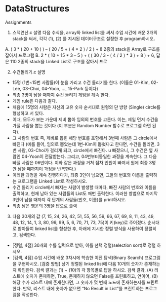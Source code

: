 # DataStructures
Assignments

1. 스택연산.c 설명 
다음 수식을, array와 linked list를 써서 수업 시간에 배운 2개의 stack을 써서, 각각 (1), (2)
를 지시된 데이터구조로 설정한 후 program하시오.

A. ( 3 * ( 20 + 10 ) ) – ( 20 / 5 + ( 4 * 2 ) / 2 ) + 8
 2종의 stack을 Array로 구조를 잡아서 프로그램
B. 2 * ( 10 + 15 * 3 – 5 ) + ( ( 30 / 3 - ( 4 / 2 ) * 3 ) + 8 ) + 6, 답은 110 
2종의 stack을 Linked List로 구조를 잡아서 프로


2. 수건돌리기.c 설명
- 15명 (1번~15번 사람들)이 눈을 가리고 수건 돌리기를 한다. (이들은 01-Kim, 02-Lee, 03-Choi, 04-Yoon, …, 15-Park 등이다)
- 최종 3명이 남을 때까지 수건 돌리기 게임을 계속 한다.
- 게임 rule은 다음과 같다.
- 처음에 15명의 사람은 자신의 고유 숫자 순서대로 원형의 단 방향 (Single) circle를 형성하고 서 있다.
- 이때, 모두가 보는 가운데 제비 뽑아 임의의 번호를 고른다. 이는, 제일 먼저 수건을 가질 사람을 뽑는 것이다 (이 부분은 Random Number 함수로
프로그램 하면 된다).
- 그 사람의 번호 즉, 제비로 뽑힌 해당 번호를 포함해서 3번째 사람은 그 circle에서 빠진다 (예를 들어, 임의로 뽑았는데 1번-Kim이 뽑혔다고 한다면, 수건을 돌리면, 3번 사람, 03-Choi가 걸리게 되고, circle에서 빠진다. u 빠졌으니, 그 수건은 옆 사람인 04-Yoon이 전달받는다. 그리고, 04번부터동일한 과정을 계속한다. 그 다음 빠질 사람은 06번이다. 이와 같은 과정을 거쳐 점차 인원이 빠져서 원에 최종 3명 만 남을 때까지이 과정을 반복한다.)
- 이러한 과정을 계속 진행하다가, 최종 3인이 남으면, 그들의 번호와 이름을 출력하는 프로그램을 Linked List로 작성하시오.
- 수건 돌리기 circle에서 빠지는 사람이 발생할 때마다, 빠진 사람의 번호와 이름을 출력하고, 현재 남아 있는 사람들의 List도 매번 출력한다. 이러한 방법으로 마지막 3인이 남을 때까지 각 단계의 사람들(번호, 이름)를 print하시오.
-  최종 남은 행운의 3명을 답으로 출력


3. 다음 30개의 값 (7, 15, 24, 26, 42, 51, 55, 56, 59, 66, 67, 69, 8, 11, 43, 49, 48, 12, 14, 1, 3, 80, 
96, 99, 5, 6, 70, 71, 73, 75)이 키(key)로 주어졌다. 순서대로 받아들여 linked list를 형성한 후, 아래에 지시한 정렬 방식을 사용하여 장렬히고, 검색한다.
- [정렬, 4점] 30개의 수를 입력으로 받아, 이를 선택 정렬(selection sort)로 정렬 하시오.
- [검색, 4점] 수업 시간에 배운 3차시에 학습한 이진 탐색(Binary Search) 프로그램을 구현하시오.
  [검증 방법] 상기 정렬된 linked list에 다음 10개의 숫자가 존재하는지 확인한다. 검색 결과는 (1) ~ (10)의 각 항목별로 답을 하시오. 검색 결과,
  (A) 리스트에 숫자가 존재하면, True, 존재하지 않으면 False를 프린트하고, 연이어,
  (B) 해당 수가 리스트 내에 존재한다면, 그 숫자가 몇 번째 노드에 존재하는지를 프린트한다.
  만약, 리스트 내에 숫자가 없으면 “No Result in List”를 프린트하는 프로그램을 작성한다. 
  
